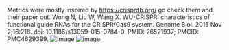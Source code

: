 Metrics were mostly inspired by https://crisprdb.org/ go check them and their paper out.
Wong N, Liu W, Wang X. WU-CRISPR: characteristics of functional guide RNAs for the CRISPR/Cas9 system. 
Genome Biol. 2015 Nov 2;16:218. doi: 10.1186/s13059-015-0784-0. PMID: 26521937; PMCID: PMC4629399.
![image](https://github.com/user-attachments/assets/652cc510-c0b8-455c-ba5b-4b0d565e87b6)
![image](https://github.com/user-attachments/assets/d0019128-2b9c-40d7-b9db-ba9cab4906bf)

